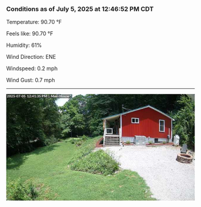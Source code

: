 ### Conditions as of July 5, 2025 at 12:46:52 PM CDT 

Temperature: 90.70 &deg;F

Feels like: 90.70 &deg;F

Humidity: 61%

Wind Direction: ENE

Windspeed: 0.2 mph

Wind Gust: 0.7 mph

---

<img src="./images/latest.jpeg"/>

